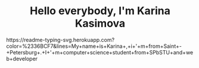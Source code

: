 <h1 align="center">Hello everybody, I'm Karina Kasimova</h1>
https://readme-typing-svg.herokuapp.com?color=%2336BCF7&lines=My+name+is+Karina+,+i+'+m+from+Saint+-+Petersburg+.+I+'+m+computer+science+student+from+SPbSTU+and+web+developer
